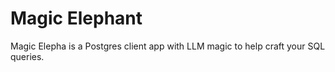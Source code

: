# Magic Elephant

Magic Elepha is a Postgres client app with LLM magic to help craft your SQL queries.
